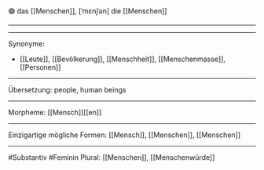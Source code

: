 🟢 das [[Menschen]], [ˈmɛnʃən]
die [[Menschen]]

---


---
Synonyme:
- [[Leute]], [[Bevölkerung]], [[Menschheit]], [[Menschenmasse]], [[Personen]]

---
Übersetzung: people, human beings

---
Morpheme:
[[Mensch]][[en]]

---
Einzigartige mögliche Formen: [[Mensch]], [[Menschen]], [[Menschen]]

---
#Substantiv #Feminin
Plural: [[Menschen]], [[Menschenwürde]]